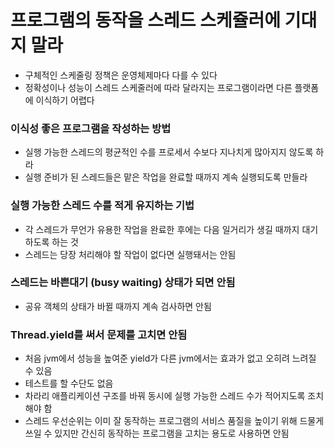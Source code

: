 # 프로그램의 동작을 스레드 스케쥴러에 기대지 말라
- 구체적인 스케줄링 정책은 운영체제마다 다를 수 있다
- 정확성이나 성능이 스레드 스케줄러에 따라 달라지는 프로그램이라면 다른 플랫폼에 이식하기 어렵다

### 이식성 좋은 프로그램을 작성하는 방법
- 실행 가능한 스레드의 평균적인 수를 프로세서 수보다 지나치게 많아지지 않도록 하라
- 실행 준비가 된 스레드들은 맡은 작업을 완료할 때까지 계속 실행되도록 만들라

### 실행 가능한 스레드 수를 적게 유지하는 기법
- 각 스레드가 무언가 유용한 작업을 완료한 후에는 다음 일거리가 생길 때까지 대기하도록 하는 것
- 스레드는 당장 처리해야 할 작업이 없다면 실행돼서는 안됨

### 스레드는 바쁜대기 (busy waiting) 상태가 되면 안됨
- 공유 객체의 상태가 바뀔 때까지 계속 검사하면 안됨

### Thread.yield를 써서 문제를 고치면 안됨
- 처음 jvm에서 성능을 높여준 yield가 다른 jvm에서는 효과가 없고 오히려 느려질 수 있음
- 테스트를 할 수단도 없음
- 차라리 애플리케이션 구조를 바꿔 동시에 실행 가능한 스레드 수가 적어지도록 조치해야 함
- 스레드 우선순위는 이미 잘 동작하는 프로그램의 서비스 품질을 높이기 위해 드물게 쓰일 수 있지만
  간신히 동작하는 프로그램을 고치는 용도로 사용하면 안됨

